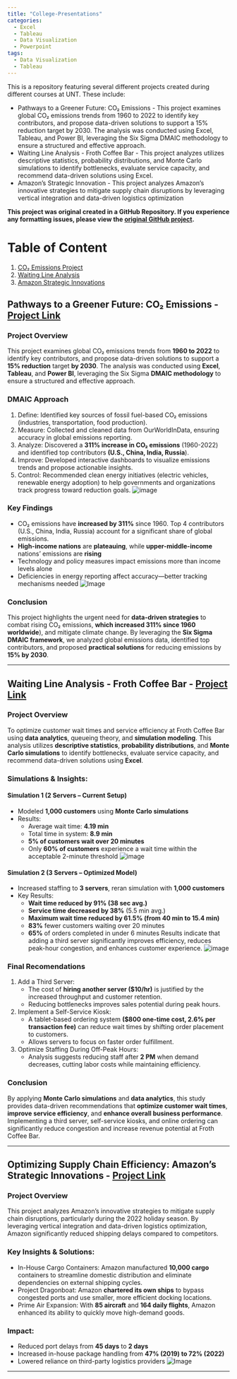 ```yaml
---
title: "College-Presentations"
categories:
  - Excel
  - Tableau
  - Data Visualization
  - Powerpoint
tags:
  - Data Visualization
  - Tableau
---
```

This is a repository featuring several different projects created during different courses at UNT. These include: 
- Pathways to a Greener Future: CO₂ Emissions - This project examines global CO₂ emissions trends from 1960 to 2022 to identify key contributors, and propose data-driven solutions to support a 15% reduction target by 2030. The analysis was conducted using Excel, Tableau, and Power BI, leveraging the Six Sigma DMAIC methodology to ensure a structured and effective approach.
- Waiting Line Analysis - Froth Coffee Bar - This project analyzes utilizes descriptive statistics, probability distributions, and Monte Carlo simulations to identify bottlenecks, evaluate service capacity, and recommend data-driven solutions using Excel.
- Amazon’s Strategic Innovation - This project analyzes Amazon’s innovative strategies to mitigate supply chain disruptions by leveraging vertical integration and data-driven logistics optimization

**This project was original created in a GitHub Repository. If you experience any formatting issues, please view the [original GitHub project](https://github.com/SimpleStepper/College-Presentations).**

# Table of Content

1)  [CO₂ Emissions Project](https://github.com/SimpleStepper/College-Presentations/blob/main/README.md#-pathways-to-a-greener-future-co-emissions---project-link)
2)  [Waiting Line Analysis](https://github.com/SimpleStepper/College-Presentations/blob/main/README.md#waiting-line-analysis---froth-coffee-bar---project-link)
3)  [Amazon Strategic Innovations](https://github.com/SimpleStepper/College-Presentations/blob/main/README.md#optimizing-supply-chain-efficiency-amazons-strategic-innovations---project-link)
## <a name="CO₂-Emissions"></a> Pathways to a Greener Future: CO₂ Emissions - [Project Link](https://github.com/SimpleStepper/College-Presentations/blob/main/Portfolio%20Projects/Final%20Presentation%20-%20DSCI%204700.pdf)
### Project Overview
This project examines global CO₂ emissions trends from **1960 to 2022** to identify key contributors, and propose data-driven solutions to support a **15% reduction** target **by 2030**. The analysis was conducted using **Excel**, **Tableau**, and **Power BI**, leveraging the Six Sigma **DMAIC methodology** to ensure a structured and effective approach.
### DMAIC Approach
1) Define: Identified key sources of fossil fuel-based CO₂ emissions (industries, transportation, food production).
2) Measure: Collected and cleaned data from OurWorldInData, ensuring accuracy in global emissions reporting.
3) Analyze: Discovered a **311% increase in CO₂ emissions** (1960-2022) and identified top contributors **(U.S., China, India, Russia**).
4) Improve: Developed interactive dashboards to visualize emissions trends and propose actionable insights.
5) Control: Recommended clean energy initiatives (electric vehicles, renewable energy adoption) to help governments and organizations track progress toward reduction goals.
![image](https://github.com/SimpleStepper/College-Presentations/blob/main/Slide%20Visualizations/Screenshot%202025-03-10%20132740.png)
### Key Findings
- CO₂ emissions have **increased by 311%** since 1960. Top 4 contributors (U.S., China, India, Russia) account for a significant share of global emissions.
- **High-income nations** are **plateauing**, while **upper-middle-income** nations’ emissions are **rising**
- Technology and policy measures impact emissions more than income levels alone
- Deficiencies in energy reporting affect accuracy—better tracking mechanisms needed
![Image](https://github.com/SimpleStepper/College-Presentations/blob/main/Slide%20Visualizations/Region%20and%20Income%20Levels.png)
### Conclusion
This project highlights the urgent need for **data-driven strategies** to combat rising CO₂ emissions, **which increased 311% since 1960 worldwide**), and mitigate climate change. By leveraging the **Six Sigma DMAIC framework**, we analyzed global emissions data, identified top contributors, and proposed **practical solutions** for reducing emissions by **15% by 2030**.

---

## Waiting Line Analysis - Froth Coffee Bar - [Project Link](https://github.com/SimpleStepper/College-Presentations/blob/main/Portfolio%20Projects/Waiting%20Line%20Analysis%20(Froth%20Coffee%20Bar).pdf)
### Project Overview
To optimize customer wait times and service efficiency at Froth Coffee Bar using **data analytics**, queueing theory, and **simulation modeling**. This analysis utilizes **descriptive statistics**, **probability distributions**, and **Monte Carlo simulations** to identify bottlenecks, evaluate service capacity, and recommend data-driven solutions using **Excel**.
### Simulations & Insights:
#### Simulation 1 (2 Servers – Current Setup)
- Modeled **1,000 customers** using **Monte Carlo simulations**
- Results:
  - Average wait time: **4.19 min**
  - Total time in system: **8.9 min**
  - **5% of customers wait over 20 minutes**
  - Only **60% of customers** experience a wait time within the acceptable 2-minute threshold
![image](https://github.com/SimpleStepper/College-Presentations/blob/main/Slide%20Visualizations/Daily%20Averages%20for%20Froth%20Desert%20bar.png)
 #### Simulation 2 (3 Servers – Optimized Model)
- Increased staffing to **3 servers**, reran simulation with **1,000 customers**
- Key Results:
  - **Wait time reduced by 91% (38 sec avg.)**
  - **Service time decreased by 38%** (5.5 min avg.)
  - **Maximum wait time reduced by 61.5% (from 40 min to 15.4 min)**
  - **83%** fewer customers waiting over 20 minutes
  - **65%** of orders completed in under 6 minutes
 Results indicate that adding a third server significantly improves efficiency, reduces peak-hour congestion, and enhances customer experience.
![image](https://github.com/SimpleStepper/College-Presentations/blob/main/Slide%20Visualizations/Frequency%20of%20Customer%20time%20in%20system%20per%20minute.png)
### Final Recomendations
1. Add a Third Server:
   - The cost of **hiring another server ($10/hr)** is justified by the increased throughput and customer retention.
   - Reducing bottlenecks improves sales potential during peak hours.
2. Implement a Self-Service Kiosk:
   - A tablet-based ordering system **($800 one-time cost, 2.6% per transaction fee)** can reduce wait times by shifting order placement to customers.
   - Allows servers to focus on faster order fulfillment.
3. Optimize Staffing During Off-Peak Hours:
   - Analysis suggests reducing staff after **2 PM** when demand decreases, cutting labor costs while maintaining efficiency.
### Conclusion
By applying **Monte Carlo simulations** and **data analytics**, this study provides data-driven recommendations that **optimize customer wait times**, **improve service efficiency**, and **enhance overall business performance**. Implementing a third server, self-service kiosks, and online ordering can significantly reduce congestion and increase revenue potential at Froth Coffee Bar.

---

## Optimizing Supply Chain Efficiency: Amazon’s Strategic Innovations - [Project Link](https://github.com/SimpleStepper/College-Presentations/blob/main/Portfolio%20Projects/Amazon%20Presentation%20-%20OPSM%204820.pdf)
### Project Overview
This project analyzes Amazon’s innovative strategies to mitigate supply chain disruptions, particularly during the 2022 holiday season. By leveraging vertical integration and data-driven logistics optimization, Amazon significantly reduced shipping delays compared to competitors.
### Key Insights & Solutions:
- In-House Cargo Containers: Amazon manufactured **10,000 cargo** containers to streamline domestic distribution and eliminate dependencies on external shipping cycles.
- Project Dragonboat: Amazon **chartered its own ships** to bypass congested ports and use smaller, more efficient docking locations.
- Prime Air Expansion: With **85 aircraft** and **164 daily flights**, Amazon enhanced its ability to quickly move high-demand goods.
### Impact:
- Reduced port delays from **45 days** to **2 days**
- Increased in-house package handling from **47% (2019) to 72% (2022)**
- Lowered reliance on third-party logistics providers
![Image](https://github.com/SimpleStepper/College-Presentations/blob/main/Slide%20Visualizations/Amazon%20Investment%20in%20supply%20chain.png)


---
